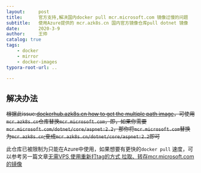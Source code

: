 ```yaml
---
layout:     post
title:      官方支持,解决国内docker pull mcr.microsoft.com 镜像过慢的问题
subtitle:   使用Azure提供的 mcr.azk8s.cn 国内官方镜像仓库pull dotnet 镜像
date:       2020-3-9
author:     王帅
catalog: true
tags:
    - docker
    - mirror
    - docker-images
typora-root-url: ..

---
```


## 解决办法

~~根据此issue:[dockerhub.azk8s.cn how to get the multiple path image](https://github.com/Azure/container-service-for-azure-china/issues/52)，可使用`mcr.azk8s.cn`仓库替换`mcr.microsoft.com`，即，如果你需要`mcr.microsoft.com/dotnet/core/aspnet:2.2`，那你将`mcr.microsoft.com`替换为`mcr.azk8s.cn`;变成`mcr.azk8s.cn/dotnet/core/aspnet:2.2`即可~~

此仓库已被限制为只能在Azure中使用，如果想要有更快的`docker pull` 速度，可以参考另一篇文章[无需VPS,使用重新打tag的方式 拉取、转存mcr.microsoft.com的镜像](/2020/01/17/无需VPS-使用重新打tag的方式-拉取-转存mcr.microsoft.com的镜像/)